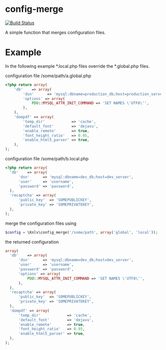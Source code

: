 # config-merge

[![Build Status](https://travis-ci.org/kanellov/config-merge.svg?branch=develop)](https://travis-ci.org/kanellov/config-merge)

A simple function that merges configuration files.

# Example
In the following example *.local.php files override the *.global.php files.

configuration file /some/path/a.global.php
```php
<?php return array(
    'db'    => array(
        'dsn'      => 'mysql:dbname=production_db;host=production_server',
        'options' => array(
            PDO::MYSQL_ATTR_INIT_COMMAND => 'SET NAMES \'UTF8\'',
        ),
    ),
    'dompdf' => array(
        'temp_dir'            => 'cache',
        'default_font'        => 'dejavu',
        'enable_remote'       => true,
        'font_height_ratio'   => 0.95,
        'enable_html5_parser' => true,
    ),
);
```
configuration file /some/path/b.local.php
```php
<?php return array(
  'db'    => array(
      'dsn'      => 'mysql:dbname=dev_db;host=dev_server',
      'user'     => 'username',
      'password' => 'password',
  ),
  'recaptcha' => array(
      'public_key'  => 'SOMEPUBLICKEY',
      'private_key' => 'SOMEPRIVATEKEY',
  ),
);
```   
merge the configuration files using
```php
$config = \Knlv\config_merge('/some/path', array('global', 'local'));
```    
the returned configuration 
```php
array(
  'db'    => array(
      'dsn'      => 'mysql:dbname=dev_db;host=dev_server',
      'user'     => 'username',
      'password' => 'password',
      'options' => array(
          PDO::MYSQL_ATTR_INIT_COMMAND => 'SET NAMES \'UTF8\'',
      ),
  ),
  'recaptcha' => array(
      'public_key'  => 'SOMEPUBLICKEY',
      'private_key' => 'SOMEPRIVATEKEY',
  ),
  'dompdf' => array(
      'temp_dir'            => 'cache',
      'default_font'        => 'dejavu',
      'enable_remote'       => true,
      'font_height_ratio'   => 0.95,
      'enable_html5_parser' => true,
  ),
);
```
